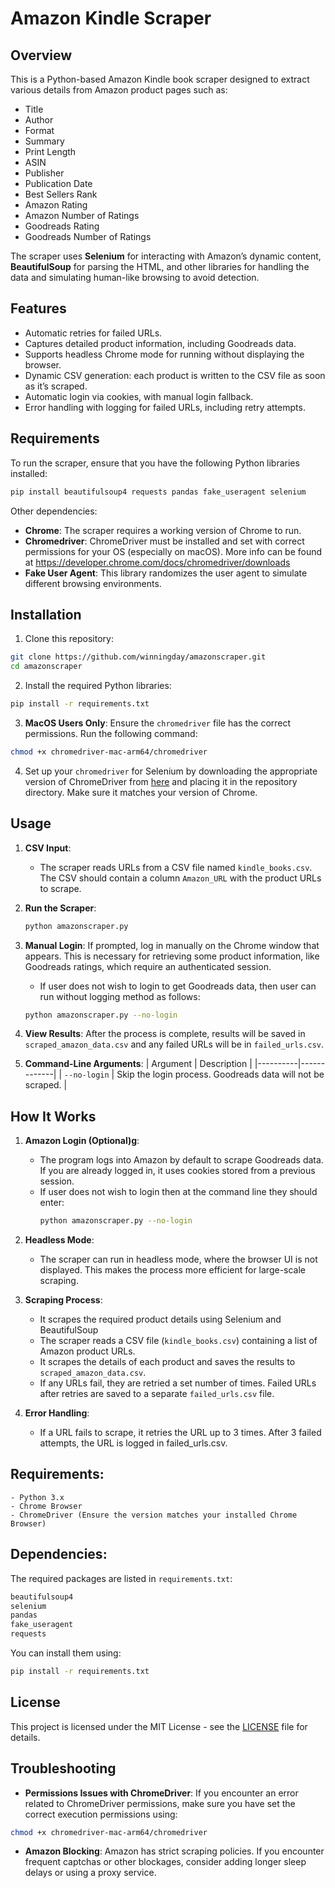 # Amazon Kindle Scraper

## Overview

This is a Python-based Amazon Kindle book scraper designed to extract various details from Amazon product pages such as:
- Title
- Author
- Format
- Summary
- Print Length
- ASIN
- Publisher
- Publication Date
- Best Sellers Rank
- Amazon Rating
- Amazon Number of Ratings
- Goodreads Rating
- Goodreads Number of Ratings

The scraper uses **Selenium** for interacting with Amazon’s dynamic content, **BeautifulSoup** for parsing the HTML, and other libraries for handling the data and simulating human-like browsing to avoid detection.

## Features
- Automatic retries for failed URLs.
- Captures detailed product information, including Goodreads data.
- Supports headless Chrome mode for running without displaying the browser.
- Dynamic CSV generation: each product is written to the CSV file as soon as it’s scraped.
- Automatic login via cookies, with manual login fallback.
- Error handling with logging for failed URLs, including retry attempts.

## Requirements

To run the scraper, ensure that you have the following Python libraries installed:

```bash
pip install beautifulsoup4 requests pandas fake_useragent selenium
```

Other dependencies:
- **Chrome**: The scraper requires a working version of Chrome to run.
- **Chromedriver**: ChromeDriver must be installed and set with correct permissions for your OS (especially on macOS). More info can be found at https://developer.chrome.com/docs/chromedriver/downloads
- **Fake User Agent**: This library randomizes the user agent to simulate different browsing environments.

## Installation

1. Clone this repository:

```bash
git clone https://github.com/winningday/amazonscraper.git
cd amazonscraper
```

2. Install the required Python libraries:

```bash
pip install -r requirements.txt
```

3. **MacOS Users Only**: Ensure the `chromedriver` file has the correct permissions. Run the following command:

```bash
chmod +x chromedriver-mac-arm64/chromedriver
```

4. Set up your `chromedriver` for Selenium by downloading the appropriate version of ChromeDriver from [here](https://googlechromelabs.github.io/chrome-for-testing/) and placing it in the repository directory. Make sure it matches your version of Chrome.

## Usage

1. **CSV Input**:
    - The scraper reads URLs from a CSV file named `kindle_books.csv`. The CSV should contain a column `Amazon_URL` with the product URLs to scrape.

2. **Run the Scraper**:

    ```bash
    python amazonscraper.py
    ```

3. **Manual Login**:
   If prompted, log in manually on the Chrome window that appears. This is necessary for retrieving some product information, like Goodreads ratings, which require an authenticated session.
   - If user does not wish to login to get Goodreads data, then user can run without logging method as follows:
   ```bash
   python amazonscraper.py --no-login
   ```

4. **View Results**:
   After the process is complete, results will be saved in `scraped_amazon_data.csv` and any failed URLs will be in `failed_urls.csv`.

5. **Command-Line Arguments**:
    | Argument | Description |
    |----------|-------------|
    | `--no-login` | Skip the login process. Goodreads data will not be scraped.  |

## How It Works

1. **Amazon Login (Optional)g**: 
    - The program logs into Amazon by default to scrape Goodreads data. If you are already logged in, it uses cookies stored from a previous session.
    - If user does not wish to login then at the command line they should enter: 
        ```bash
        python amazonscraper.py --no-login
        ```

2. **Headless Mode**:
    - The scraper can run in headless mode, where the browser UI is not displayed. This makes the process more efficient for large-scale scraping.
   
3. **Scraping Process**:
    - It scrapes the required product details using Selenium and BeautifulSoup
    - The scraper reads a CSV file (`kindle_books.csv`) containing a list of Amazon product URLs.
    - It scrapes the details of each product and saves the results to `scraped_amazon_data.csv`.
    - If any URLs fail, they are retried a set number of times. Failed URLs after retries are saved to a separate `failed_urls.csv` file.

4. **Error Handling**:
    - If a URL fails to scrape, it retries the URL up to 3 times. After 3 failed attempts, the URL is logged in failed_urls.csv.

## Requirements:
    - Python 3.x
    - Chrome Browser
    - ChromeDriver (Ensure the version matches your installed Chrome Browser)

## Dependencies:
The required packages are listed in `requirements.txt`:
```bash
beautifulsoup4
selenium
pandas
fake_useragent
requests
```
You can install them using:

```bash
pip install -r requirements.txt
```
## License
This project is licensed under the MIT License - see the [LICENSE](https://github.com/winningday/amazonscraper/blob/main/LICENSE) file for details.

## Troubleshooting

- **Permissions Issues with ChromeDriver**: If you encounter an error related to ChromeDriver permissions, make sure you have set the correct execution permissions using:

```bash
chmod +x chromedriver-mac-arm64/chromedriver
```

- **Amazon Blocking**: Amazon has strict scraping policies. If you encounter frequent captchas or other blockages, consider adding longer sleep delays or using a proxy service.